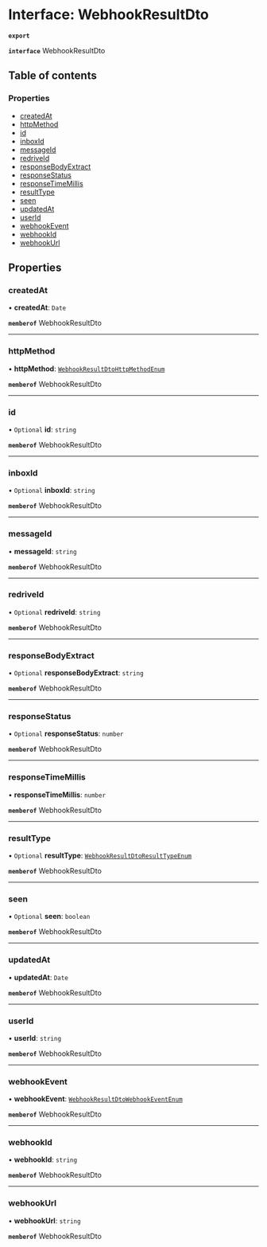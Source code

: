 # Interface: WebhookResultDto

**`export`**

**`interface`** WebhookResultDto

## Table of contents

### Properties

- [createdAt](WebhookResultDto.md#createdat)
- [httpMethod](WebhookResultDto.md#httpmethod)
- [id](WebhookResultDto.md#id)
- [inboxId](WebhookResultDto.md#inboxid)
- [messageId](WebhookResultDto.md#messageid)
- [redriveId](WebhookResultDto.md#redriveid)
- [responseBodyExtract](WebhookResultDto.md#responsebodyextract)
- [responseStatus](WebhookResultDto.md#responsestatus)
- [responseTimeMillis](WebhookResultDto.md#responsetimemillis)
- [resultType](WebhookResultDto.md#resulttype)
- [seen](WebhookResultDto.md#seen)
- [updatedAt](WebhookResultDto.md#updatedat)
- [userId](WebhookResultDto.md#userid)
- [webhookEvent](WebhookResultDto.md#webhookevent)
- [webhookId](WebhookResultDto.md#webhookid)
- [webhookUrl](WebhookResultDto.md#webhookurl)

## Properties

### createdAt

• **createdAt**: `Date`

**`memberof`** WebhookResultDto

___

### httpMethod

• **httpMethod**: [`WebhookResultDtoHttpMethodEnum`](../enums/WebhookResultDtoHttpMethodEnum.md)

**`memberof`** WebhookResultDto

___

### id

• `Optional` **id**: `string`

**`memberof`** WebhookResultDto

___

### inboxId

• `Optional` **inboxId**: `string`

**`memberof`** WebhookResultDto

___

### messageId

• **messageId**: `string`

**`memberof`** WebhookResultDto

___

### redriveId

• `Optional` **redriveId**: `string`

**`memberof`** WebhookResultDto

___

### responseBodyExtract

• `Optional` **responseBodyExtract**: `string`

**`memberof`** WebhookResultDto

___

### responseStatus

• `Optional` **responseStatus**: `number`

**`memberof`** WebhookResultDto

___

### responseTimeMillis

• **responseTimeMillis**: `number`

**`memberof`** WebhookResultDto

___

### resultType

• `Optional` **resultType**: [`WebhookResultDtoResultTypeEnum`](../enums/WebhookResultDtoResultTypeEnum.md)

**`memberof`** WebhookResultDto

___

### seen

• `Optional` **seen**: `boolean`

**`memberof`** WebhookResultDto

___

### updatedAt

• **updatedAt**: `Date`

**`memberof`** WebhookResultDto

___

### userId

• **userId**: `string`

**`memberof`** WebhookResultDto

___

### webhookEvent

• **webhookEvent**: [`WebhookResultDtoWebhookEventEnum`](../enums/WebhookResultDtoWebhookEventEnum.md)

**`memberof`** WebhookResultDto

___

### webhookId

• **webhookId**: `string`

**`memberof`** WebhookResultDto

___

### webhookUrl

• **webhookUrl**: `string`

**`memberof`** WebhookResultDto

